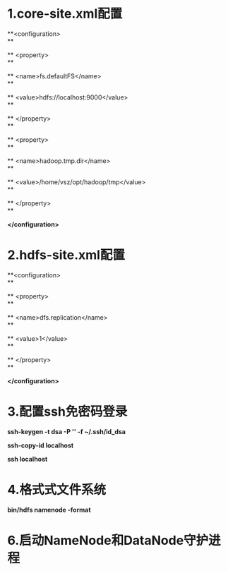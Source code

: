 # 1.core-site.xml配置

**&lt;configuration&gt;            
**

**  &lt;property&gt;            
**

**    &lt;name&gt;fs.defaultFS&lt;/name&gt;            
**

**    &lt;value&gt;hdfs://localhost:9000&lt;/value&gt;            
**

**  &lt;/property&gt;            
**

**  &lt;property&gt;            
**

**    &lt;name&gt;hadoop.tmp.dir&lt;/name&gt;            
**

**    &lt;value&gt;/home/vsz/opt/hadoop/tmp&lt;/value&gt;            
**

**  &lt;/property&gt;            
**

**&lt;/configuration&gt;**

# 2.hdfs-site.xml配置

**&lt;configuration&gt;        
**

**  &lt;property&gt;        
**

**    &lt;name&gt;dfs.replication&lt;/name&gt;        
**

**    &lt;value&gt;1&lt;/value&gt;        
**

**  &lt;/property&gt;        
**

**&lt;/configuration&gt;**

# 3.配置ssh免密码登录

**ssh-keygen -t dsa -P '' -f ~/.ssh/id\_dsa**

**ssh-copy-id localhost**

**ssh localhost**

# 4.格式式文件系统

**bin/hdfs namenode -format**

# 6.启动NameNode和DataNode守护进程







